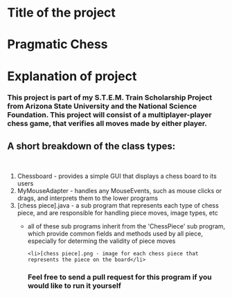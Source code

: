 # Title of the project
<h1>Pragmatic Chess</h1>

# Explanation of project
<h3>This project is part of my S.T.E.M. Train Scholarship Project from Arizona State University and 
the National Science Foundation. This project will consist of a multiplayer-player chess game, 
that verifies all moves made by either player.</h3>

<h2>A short breakdown of the class types: </h2><br/>
<ol>
    <li>Chessboard - provides a simple GUI that displays a chess board to its users</li>
    <li>MyMouseAdapter - handles any MouseEvents, such as mouse clicks or drags, and interprets them
                        to the lower programs</li>
    <li>[chess piece].java - a sub program that represents each type of chess piece, and are 
                            responsible for handling piece moves, image types, etc</li>
        <ul>
            <li>all of these sub programs inherit from the 'ChessPiece' sub program, which provide
                common fields and methods used by all piece, especially for determing the validity of 
                piece moves </li>

    <li>[chess piece].png - image for each chess piece that represents the piece on the board</li>

<h3>Feel free to send a pull request for this program if you would like to run it yourself </h3><br/>
